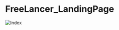 # FreeLancer_LandingPage

![Index](https://user-images.githubusercontent.com/52893501/96392492-8ce0d200-11bc-11eb-88bf-7846a95e8cdf.png)
